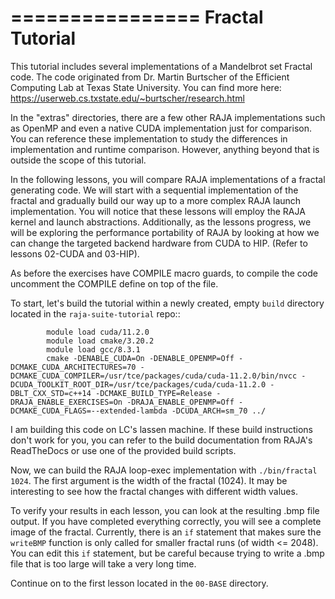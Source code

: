 ================
Fractal Tutorial
================

This tutorial includes several implementations of a Mandelbrot set Fractal code.
The code originated from Dr. Martin Burtscher of the Efficient Computing Lab at
Texas State University. You can find more here: https://userweb.cs.txstate.edu/~burtscher/research.html

In the "extras" directories, there are a few other RAJA implementations such
as OpenMP and even a native CUDA implementation just for comparison. You can reference
these implementation to study the differences in implementation and runtime comparison.
However, anything beyond that is outside the scope of this tutorial.

In the following lessons, you will compare RAJA implementations of a fractal generating code. 
We will start with a sequential implementation of the fractal and gradually build our
way up to a more complex RAJA launch implementation.
You will notice that these lessons will employ the RAJA kernel and launch abstractions.
Additionally, as the lessons progress, we will be exploring the performance portability
of RAJA by looking at how we can change the targeted backend hardware from CUDA to HIP.
(Refer to lessons 02-CUDA and 03-HIP).

As before the exercises have COMPILE macro guards, to compile the code uncomment the 
COMPILE define on top of the file. 

To start, let's build the tutorial within a newly created, empty `build` directory located
in the `raja-suite-tutorial` repo::
```
        module load cuda/11.2.0
        module load cmake/3.20.2
        module load gcc/8.3.1
        cmake -DENABLE_CUDA=On -DENABLE_OPENMP=Off -DCMAKE_CUDA_ARCHITECTURES=70 -DCMAKE_CUDA_COMPILER=/usr/tce/packages/cuda/cuda-11.2.0/bin/nvcc -DCUDA_TOOLKIT_ROOT_DIR=/usr/tce/packages/cuda/cuda-11.2.0 -DBLT_CXX_STD=c++14 -DCMAKE_BUILD_TYPE=Release -DRAJA_ENABLE_EXERCISES=On -DRAJA_ENABLE_OPENMP=Off -DCMAKE_CUDA_FLAGS=--extended-lambda -DCUDA_ARCH=sm_70 ../
```

I am building this code on LC's lassen machine. If these build instructions don't work for you, you can refer to the build documentation from RAJA's ReadTheDocs or use one of the provided build scripts.


Now, we can build the RAJA loop-exec implementation with `./bin/fractal 1024`. The first argument
is the width of the fractal (1024). It may be interesting to see how the fractal changes with
different width values.

To verify your results in each lesson, you can look at the resulting .bmp file output. If you
have completed everything correctly, you will see a complete image of the fractal.
Currently, there is an `if` statement that makes sure the `writeBMP` function
is only called for smaller fractal runs (of width <= 2048). You can edit this `if` statement, but be careful because trying
to write a .bmp file that is too large will take a very long time.

Continue on to the first lesson located in the `00-BASE` directory.
